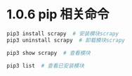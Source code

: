 # 1.0.6 pip 相关命令

```bash
pip3 install scrapy  # 安装模块scrapy
pip3 uninstall scrapy  # 卸载模块scrapy

pip3 show scrapy  # 查看模块

pip3 list  # 查看已安装模块

```

